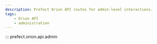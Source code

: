 ```yaml
---
description: Prefect Orion API routes for admin-level interactions.
tags:
    - Orion API
    - administration
---
```


::: prefect.orion.api.admin
